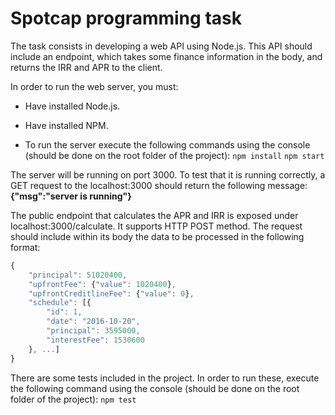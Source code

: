 # Spotcap programming task

The task consists in developing a web API using Node.js. This API should include an endpoint, which takes some finance information in the body, and returns the IRR and APR to the client.

In order to run the web server, you must:

- Have installed Node.js.

- Have installed NPM.

- To run the server execute the following commands using the console (should be done on the root folder of the project):
`npm install`
`npm start`

The server will be running on port 3000. To test that it is running correctly, a GET request to the localhost:3000 should return the following message:
**{"msg":"server is running"}**

The public endpoint that calculates the APR and IRR is exposed under localhost:3000/calculate. It supports HTTP POST method. The request should include within its body the data to be processed in the following format:

```javascript
{
	"principal": 51020400,
	"upfrontFee": {"value": 1020400},
	"upfrontCreditlineFee": {"value": 0},
	"schedule": [{
		"id": 1,
		"date": "2016-10-20",
		"principal": 3595000,
		"interestFee": 1530600
	}, ...]
}
```
There are some tests included in the project. In order to run these, execute the following command using the console (should be done on the root folder of the project):
`npm test`